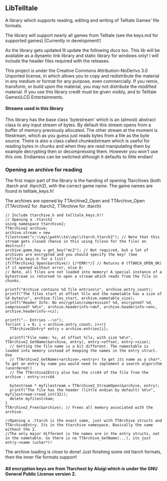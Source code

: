 ## LibTelltale
A library which supports reading, editing and writing of Telltale Games' file formats.

The library will support nearly all games from Telltale (see the keys.md for supported games) [Currently in development!]

As the library gets updated Ill update the following docs too. 
This lib will be available as a dynamic link library and static library for windows only! I will include the header files required with the releases.

This project is under the Creative Commons Attribution-NoDerivs 3.0 Unported license, in which allows you to copy and redistribute the material in any medium or format for any purpose, even commercially. If you remix, transform, or build upon the material, you may not distribute the modified material. If you use this library credit must be given visibly, and to Telltale Games\LCG Entertainments.

#### Streams used in this library

This library has the base class 'bytestream' which is an (almost) abstract class to any input stream of bytes. By default this stream opens from a buffer of memory previously allocated. The other stream at the moment is filestream, which as you guess just reads bytes from a file as the byte source. There is also a class called chunkedstream which is useful for reading bytes in chunks and when they are read manipulating them by example decrypting then or decompressing them. However you won't use this one. Endianess can be switched although it defaults to little endian!

### Opening an archive for reading

The first major part of the library is the handing of opening Ttarchives (both .ttarch and .ttarch2), with the correct game name.
The game names are found in telltale_keys.h!

The archives are opened by TTArchive2_Open and TTArchive_Open (TTArchive2 for .ttarch2, TTArchive for .ttarch)

```
// Include ttarchive.h and telltale_keys.h!!
// Opening a .ttarch2
using namespace ttarchive2;
TTArchive2 archive;
archive.stream = new filestream("c:\\my\\path\\to\\my\\ttarch.ttarch2"); // Note that this stream gets closed (hence in this using fclose for the file) on destruct!
archive.game_key = get_key("mc2"); // Not required, but a lot of archives are encrypted and you should specify the key! (See telltale_keys.h for a list)
if(TTArchive2_Open(&archive)) {/*ERR!*/} // Returns 0 (TTARCH_OPEN_OK) if it opened without error, else D:
// Note, all files are not loaded into memory! A special instance of a bytestream is returned to open a stream which reads from the file in chunks.

printf("Archive contains %d file entries\n", archive.entry_count);
printf("The files start at offset %llx and the nametable has a size of %X bytes\n", archive.files_start, archive.nametable_size);
printf("Header Info: No encryption/compression? %d, encrypted? %d, compressed? %d\n", archive.headerinfo->def, archive.headerinfo->enc, archive.headerinfo->cz);

printf("-- Entries --\n");
for(int i = 0; i < archive.entry_count; i++){
  TTArchive2Entry* entry = archive.entries[i];
  
  printf("File name: %s, at offset %llx, with size %d\n", TTArchive2_GetName(&archive, entry), entry->offset, entry->size);
  // Getting the file name is a bit different. The namestable is loaded into memory instead of keeping the names in the entry struct. Use
  // TTArchive2_GetName(<archive>,<entry>) to get its name as a char*. To get an entry by name you would need to implement a search algorithm (unordered!)
  // The TTArchive2Entry also has the crc64 of the file from the archive : entry->crc64
  
  bytestream * myfilestream = TTArchive2_StreamOpen(&archive, entry);
  printf("The file has the header (little endian by default) %X\n", myfilestream->read_int(32));
  delete myfilestream;
}
TTArchive2_Free(&archive); // Frees all memory associated with the archive.

//Opening a .ttarch is the exact same, just with TTArchive structs and TTArchiveEntry. Its in the ttarchive namespace. Basically the same without the 2.
//The only major different is the names are in the entry structs, not in the nametable. So there is no TTArchive_GetName(...), its just entry->name (uchar*)!
```
The archive loading is close to done! Just finishing some old ttarch formats, then the inner file formats support!

#### All encryption keys are from Ttarchext by Aluigi which is under the GNU General Public License version 2.
